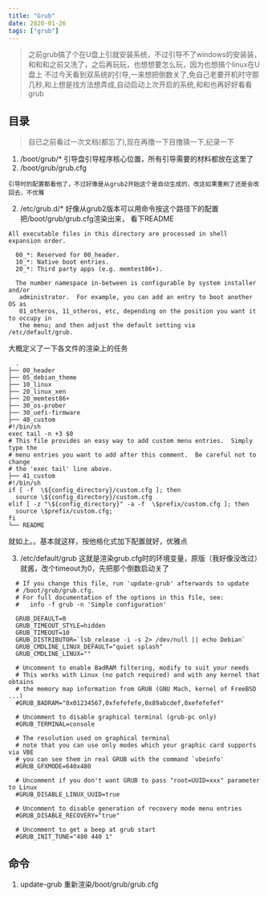 ```yaml
---
title: "Grub"
date: 2020-01-26
tags: ["grub"]
---
```


> 之前grub搞了个在U盘上引就安装系统，不过引导不了windows的安装装，和和和之前又洗了，之后再玩玩，也想想要怎么玩，因为也想搞个linux在U盘上
> 不过今天看到双系统的引导,一来想把倒数关了,免自己老要开机时守那几秒,和上想是找方法想弄成,自动启动上次开启的系统,和和也再好好看看grub

## 目录
> 自已之前看过一次文档(都忘了),现在再撸一下目撸猜一下,纪录一下

1. /boot/grub/*
    引导盘引导程序核心位置，所有引导需要的材料都放在这里了
  1. /boot/grub/grub.cfg

    引导时的配置都看他了，不过好像是从grub2开始这个是自动生成的，改这如果重刷了还是会改回去，不优雅

2. /etc/grub.d/*
    好像从grub2版本可以用命令按这个路径下的配置把/boot/grub/grub.cfg渲染出来， 看下README

```
All executable files in this directory are processed in shell expansion order.

  00_*: Reserved for 00_header.
  10_*: Native boot entries.
  20_*: Third party apps (e.g. memtest86+).

  The number namespace in-between is configurable by system installer and/or
   administrator.  For example, you can add an entry to boot another OS as
   01_otheros, 11_otheros, etc, depending on the position you want it to occupy in
   the menu; and then adjust the default setting via /etc/default/grub.
```
  大概定义了一下各文件的渲染上的任务
```
  .
├── 00_header
├── 05_debian_theme
├── 10_linux
├── 20_linux_xen
├── 20_memtest86+
├── 30_os-prober
├── 30_uefi-firmware
├── 40_custom
#!/bin/sh
exec tail -n +3 $0
# This file provides an easy way to add custom menu entries.  Simply type the
# menu entries you want to add after this comment.  Be careful not to change
# the 'exec tail' line above.
├── 41_custom
#!/bin/sh
if [ -f  \${config_directory}/custom.cfg ]; then
  source \${config_directory}/custom.cfg
elif [ -z "\${config_directory}" -a -f  \$prefix/custom.cfg ]; then
  source \$prefix/custom.cfg;
fi
└── README
```
  就如上。。基本就这样，按他格化式加下配置就好，优雅点

3. /etc/default/grub
    这就是渲染grub.cfg时的环境变量，原版（我好像没改过）就酱，改个timeout为0，先把那个倒数启动关了
```
  # If you change this file, run 'update-grub' afterwards to update
  # /boot/grub/grub.cfg.
  # For full documentation of the options in this file, see:
  #   info -f grub -n 'Simple configuration'

  GRUB_DEFAULT=0
  GRUB_TIMEOUT_STYLE=hidden
  GRUB_TIMEOUT=10
  GRUB_DISTRIBUTOR=`lsb_release -i -s 2> /dev/null || echo Debian`
  GRUB_CMDLINE_LINUX_DEFAULT="quiet splash"
  GRUB_CMDLINE_LINUX=""

  # Uncomment to enable BadRAM filtering, modify to suit your needs
  # This works with Linux (no patch required) and with any kernel that obtains
  # the memory map information from GRUB (GNU Mach, kernel of FreeBSD ...)
  #GRUB_BADRAM="0x01234567,0xfefefefe,0x89abcdef,0xefefefef"

  # Uncomment to disable graphical terminal (grub-pc only)
  #GRUB_TERMINAL=console

  # The resolution used on graphical terminal
  # note that you can use only modes which your graphic card supports via VBE
  # you can see them in real GRUB with the command `vbeinfo'
  #GRUB_GFXMODE=640x480

  # Uncomment if you don't want GRUB to pass "root=UUID=xxx" parameter to Linux
  #GRUB_DISABLE_LINUX_UUID=true

  # Uncomment to disable generation of recovery mode menu entries
  #GRUB_DISABLE_RECOVERY="true"

  # Uncomment to get a beep at grub start
  #GRUB_INIT_TUNE="480 440 1"
```

## 命令
1. update-grub
    重新渲染/boot/grub/grub.cfg
